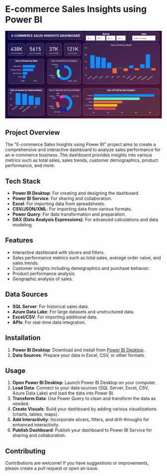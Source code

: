 # E-commerce Sales Insights using Power BI
![E-commerce Sales Dashboard](sales-dashboard.png)

## Project Overview
The "E-commerce Sales Insights using Power BI" project aims to create a comprehensive and interactive dashboard to analyze sales performance for an e-commerce business. The dashboard provides insights into various metrics such as total sales, sales trends, customer demographics, product performance, and more.

## Tech Stack
- **Power BI Desktop**: For creating and designing the dashboard.
- **Power BI Service**: For sharing and collaboration.
- **Excel**: For importing data from spreadsheets.
- **CSV/JSON/XML**: For importing data from various formats.
- **Power Query**: For data transformation and preparation.
- **DAX (Data Analysis Expressions)**: For advanced calculations and data modeling.

## Features
- Interactive dashboard with slicers and filters.
- Sales performance metrics such as total sales, average order value, and sales trends.
- Customer insights including demographics and purchase behavior.
- Product performance analysis.
- Geographic analysis of sales.

## Data Sources
- **SQL Server**: For historical sales data.
- **Azure Data Lake**: For large datasets and unstructured data.
- **Excel/CSV**: For importing additional data.
- **APIs**: For real-time data integration.

## Installation
1. **Power BI Desktop**: Download and install from [Power BI Desktop](https://powerbi.microsoft.com/desktop/).
2. **Data Sources**: Prepare your data in Excel, CSV, or other formats.

## Usage
1. **Open Power BI Desktop**: Launch Power BI Desktop on your computer.
2. **Load Data**: Connect to your data sources (SQL Server, Excel, CSV, Azure Data Lake) and load the data into Power BI.
3. **Transform Data**: Use Power Query to clean and transform the data as needed.
4. **Create Visuals**: Build your dashboard by adding various visualizations (charts, tables, maps).
5. **Add Interactivity**: Incorporate slicers, filters, and drill-throughs for enhanced interactivity.
6. **Publish Dashboard**: Publish your dashboard to Power BI Service for sharing and collaboration.

## Contributing
Contributions are welcome! If you have suggestions or improvements, please create a pull request or open an issue.

